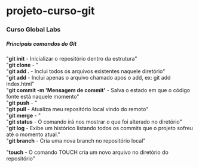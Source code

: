 # projeto-curso-git
### Curso Global Labs

##### Principais comandos do Git

"__git init__ - Inicializar o repositório dentro da estrutura"  
"__git clone__ - "  
"__git add .__ - Inclui todos os arquivos existentes naquele diretório"  
"__git add__ - Inclui apenas o arquivo chamado apos o add, ex: git add index.html"  
"__git commit -m 'Mensagem de commit'__ - Salva o estado em que o código fonte está naquele momento"  
"__git push__ - "  
"__git pull__ - Atualiza meu repositório local vindo do remoto"  
"__git merge__ - "  
"__git status__ - O comando irá nos mostrar o que foi alterado no diretório"  
"__git log__ - Exibe um histórico listando todos os commits que o projeto sofreu até o momento atual."  
"__git branch__ - Cria uma nova branch no repositório local"  


"__touch__ - O comando TOUCH cria um novo arquivo no diretório do repositório"  